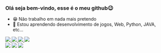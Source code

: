 ### Olá seja bem-vindo, esse é o meu github😉

- 😁 Não trabalho em nada mais pretendo
- 👾 Estou aprendendo desenvolvimento de jogos, Web, Python, JAVA, etc...

<a href="https://github.com/Jedev1/github-stats">
<img src="https://github.com/Jedev1/github-stats/blob/master/generated/overview.svg#gh-dark-mode-only" />
<img src="https://github.com/Jedev1/github-stats/blob/master/generated/languages.svg#gh-dark-mode-only" />
<img src="https://github.com/Jedev1/github-stats/blob/master/generated/overview.svg#gh-light-mode-only" />
<img src="https://github.com/Jedev1/github-stats/blob/master/generated/languages.svg#gh-light-mode-only" />
</a>

<div>
<a href = "https://instagram.com/je_0337" target="_blank"><img src="https://img.shields.io/badge/-Instagram-%23E4405F?style=for-the-badge&logo=instagram&logoColor=white" target="_blank"></a>
 <a href = "almeidadesousajoaoenrique@gmail.com"><img src="https://img.shields.io/badge/-Gmail-%23333?style=for-the-badge&logo=gmail&logoColor=white" target="_blank"></a>
  <a href="https://www.linkedin.com/in/jo%C3%A3o-enrique-almeida-b03a31262" target="_blank"><img src="https://img.shields.io/badge/-LinkedIn-%230077B5?style=for-the-badge&logo=linkedin&logoColor=white" target="_blank"></a> 
  
</div>
